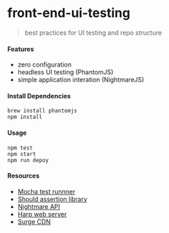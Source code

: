 
# front-end-ui-testing

> best practices for UI testing and repo structure


#### Features

- zero configuration
- headless UI testing (PhantomJS)
- simple application interation (NightmareJS)


#### Install Dependencies

```
brew install phantomjs
npm install
```

#### Usage

```
npm test
npm start
npm run depoy
```

#### Resources

- [Mocha test runnner](http://mochajs.org/)
- [Should assertion library](http://shouldjs.github.io/)
- [Nightmare API](https://github.com/segmentio/nightmare#api)
- [Harp web server](http://harpjs.com/docs/)
- [Surge CDN](https://surge.sh/help)

